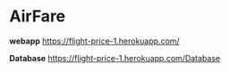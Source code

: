# AirFare

**webapp**
https://flight-price-1.herokuapp.com/

**Database**
https://flight-price-1.herokuapp.com/Database
